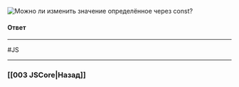 ![Можно ли изменить значение определённое через `const`?](https://youtu.be/IooJ3P2VUYs?t=407)

#### Ответ




___
 #JS 

___

### [[003 JSCore|Назад]]